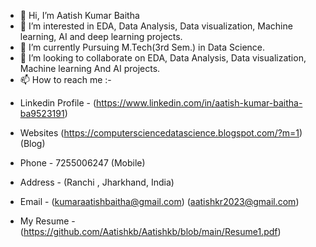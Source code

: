 - 👋 Hi, I’m Aatish Kumar Baitha
- 👀 I’m interested in EDA, Data Analysis,  Data visualization, Machine learning, AI and deep learning projects.
- 🌱 I’m currently Pursuing M.Tech(3rd Sem.) in Data Science.
- 💞️ I’m looking to collaborate on EDA, Data Analysis,  Data visualization, Machine learning And AI projects.
- 📫 How to reach me :-

* Linkedin Profile -
  (https://www.linkedin.com/in/aatish-kumar-baitha-ba9523191)

* Websites
 (https://computersciencedatascience.blogspot.com/?m=1) (Blog)

* Phone -
 7255006247 (Mobile)

* Address -
 (Ranchi , Jharkhand, India)

* Email -
 (kumaraatishbaitha@gmail.com)
 (aatishkr2023@gmail.com)

* My Resume -
 (https://github.com/Aatishkb/Aatishkb/blob/main/Resume1.pdf)
